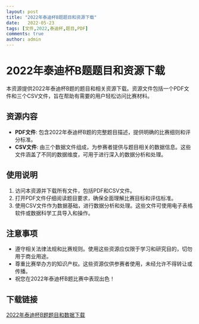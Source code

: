 ```yaml
---
layout: post
title: "2022年泰迪杯B题题目和资源下载"
date:   2022-05-23
tags: [文件,2022,泰迪杯,题目,PDF]
comments: true
author: admin
---
```

# 2022年泰迪杯B题题目和资源下载

本资源提供2022年泰迪杯B题的题目和相关资源下载。资源文件包括一个PDF文件和三个CSV文件，旨在帮助有需要的用户轻松访问比赛材料。

## 资源内容

- **PDF文件**: 包含2022年泰迪杯B题的完整题目描述，提供明确的比赛细则和评分标准。
- **CSV文件**: 由三个数据文件组成，为参赛者提供与题目相关的数据信息。这些文件涵盖了不同的数据维度，可用于进行深入的数据分析和处理。

## 使用说明

1. 访问本资源并下载所有文件，包括PDF和CSV文件。
2. 打开PDF文件仔细阅读题目要求，确保全面理解比赛目标和评估标准。
3. 使用CSV文件作为数据基础，进行数据分析和处理。这些文件可使用电子表格软件或数据科学工具导入和操作。

## 注意事项

- 遵守相关法律法规和比赛规则。使用这些资源应仅限于学习和研究目的，切勿用于商业用途。
- 尊重比赛举办方的知识产权。这些资源仅供参赛者使用，未经允许不得转让或传播。
- 祝您在2022年泰迪杯B题比赛中表现出色！

## 下载链接

[2022年泰迪杯B题题目和数据下载](https://pan.quark.cn/s/6a3077c42b61)